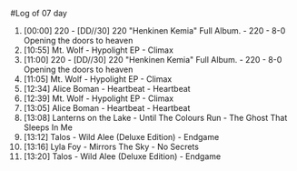 #Log of 07 day

1. [00:00] 220 - [DD​/​/​30] 220 "Henkinen Kemia" Full Album. - 220 - 8-0 Opening the doors to heaven
1. [10:55] Mt. Wolf - Hypolight EP - Climax
1. [11:00] 220 - [DD​/​/​30] 220 "Henkinen Kemia" Full Album. - 220 - 8-0 Opening the doors to heaven
1. [11:05] Mt. Wolf - Hypolight EP - Climax
1. [12:34] Alice Boman - Heartbeat - Heartbeat
1. [12:39] Mt. Wolf - Hypolight EP - Climax
1. [13:05] Alice Boman - Heartbeat - Heartbeat
1. [13:08] Lanterns on the Lake - Until The Colours Run - The Ghost That Sleeps In Me
1. [13:12] Talos - Wild Alee (Deluxe Edition) - Endgame
1. [13:16] Lyla Foy - Mirrors The Sky - No Secrets
1. [13:20] Talos - Wild Alee (Deluxe Edition) - Endgame
